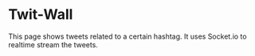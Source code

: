 # Twit-Wall
This page shows tweets related to a certain hashtag. It uses Socket.io to realtime stream the tweets.
